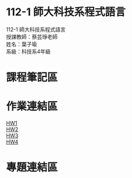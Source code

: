 # 112-1 師大科技系程式語言
112-1 師大科技系程式語言 <br>
授課教師：蔡芸琤老師 <br>
姓名：葉子瑜 <br>
系級：科技系4年級 <br>

# 課程筆記區 <br>
# 作業連結區 <br>
[HW1](https://colab.research.google.com/drive/1USLbGhzCXUkxYOe0bixRL3V0tkyYj0Yi#scrollTo=v3Mz4D2_qKLx">https://colab.research.google.com/drive/1USLbGhzCXUkxYOe0bixRL3V0tkyYj0Yi#scrollTo=v3Mz4D2_qKLx")
<br>
[HW2](https://github.com/Ayden0nnn/Programming-Language/blob/main/Programming_Language_HW2.ipynb)
<br>
[HW3](https://github.com/Ayden0nnn/Programming-Language/blob/main/Programming_Language_HW3.ipynb)
<br>
[HW4]([https://github.com/Ayden0nnn/Programming-Language/blob/main/Programming_Language_HW3.ipynb](https://medium.com/@i38554928/%E7%A8%8B%E5%BC%8F%E8%AA%9E%E8%A8%80-hw4%E6%96%87%E5%AD%97%E9%9B%B2-8f2492c2a415)https://medium.com/@i38554928/%E7%A8%8B%E5%BC%8F%E8%AA%9E%E8%A8%80-hw4%E6%96%87%E5%AD%97%E9%9B%B2-8f2492c2a415)



# 專題連結區 <br>

